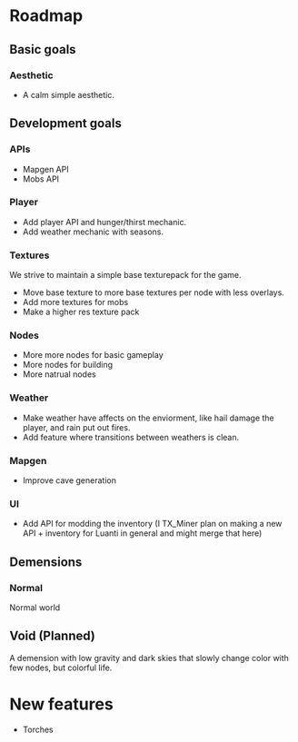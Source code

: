 # Roadmap

## Basic goals

### Aesthetic

- A calm simple aesthetic.



## Development goals

### APIs

- Mapgen API
- Mobs API


### Player

- Add player API and hunger/thirst mechanic.
- Add weather mechanic with seasons.


### Textures

We strive to maintain a simple base texturepack for the game.

- Move base texture to more base textures per node with less overlays.
- Add more textures for mobs
- Make a higher res texture pack


### Nodes

- More more nodes for basic gameplay
- More nodes for building
- More natrual nodes

### Weather

- Make weather have affects on the enviorment, like hail damage the player, and rain put out fires.
- Add feature where transitions between weathers is clean.


### Mapgen

- Improve cave generation


### UI

- Add API for modding the inventory (I TX_Miner plan on making a new API + inventory for Luanti in general and might merge that here)



## Demensions

### Normal

Normal world

## Void (Planned)

A demension with low gravity and dark skies that slowly change color with few nodes, but colorful life.



# New features

- Torches
